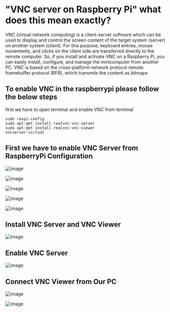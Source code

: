 # "VNC server on Raspberry Pi" what does this mean exactly?

VNC (virtual network computing) is a client-server software which can be used to display and control the screen content of the target system (server) on another system (client). For this purpose, keyboard entries, mouse movements, and clicks on the client side are transferred directly to the remote computer. So, if you install and activate VNC on a Raspberry Pi, you can easily install, configure, and manage the minicomputer from another PC. VNC is based on the cross-platform network protocol remote framebuffer protocol (RFB), which transmits the content as bitmaps

## To enable VNC in the raspberrypi please follow the below steps

first we have to open terminal  and enable VNC from terminal

```
sudo raspi-config
sudo apt-get install realvnc-vnc-server
sudo apt-get install realvnc-vnc-viewer
vncserver-virtual

```

## First we have to enable VNC Server from RaspberryPi Configuration

![image](https://github.com/user-attachments/assets/edb8026a-b290-407b-8105-645c952f6f0f)

![image](https://github.com/user-attachments/assets/30eb83aa-c024-48b6-83fa-805938f1ca1f)

![image](https://github.com/user-attachments/assets/9f81fdac-1ee0-452f-87bc-91e68c4cc63e)

![image](https://github.com/user-attachments/assets/e18aa29b-2aa3-41a0-b49c-0a5b367ce87b)

![image](https://github.com/user-attachments/assets/d913c6f1-6ad4-49ff-96d2-0683237ff1c4)


## Install VNC Server and VNC Viewer

![image](https://github.com/user-attachments/assets/229d4122-d306-4c05-9ef3-ae83281247ba)

## Enable VNC Server

![image](https://github.com/user-attachments/assets/9274785a-cdc5-42b4-8a89-8537850de975)

## Connect VNC Viewer  from Our PC 

![image](https://github.com/user-attachments/assets/67af5dc7-4a46-4342-bc12-bc552eeb4cb3)

![image](https://github.com/user-attachments/assets/d3e691f5-33dc-4e71-8116-29754ffc23ef)









